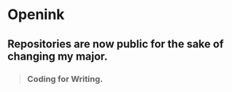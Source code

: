 ﻿# Openink
 ## Repositories are now public for the sake of changing my major.
> ### Coding for Writing.

